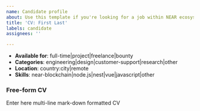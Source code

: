 ```yaml
---
name: Candidate profile
about: Use this template if you're looking for a job within NEAR ecosystem
title: 'CV: First Last'
labels: candidate
assignees: ''

---
```


- __Available for__: full-time|project|freelance|bounty
- __Categories__: engineering|design|customer-support|research|other
- __Location__: country:city|remote
- __Skills__: near-blockchain|node.js|nest|vue|javascript|other

### Free-form CV

Enter here multi-line mark-down formatted CV

